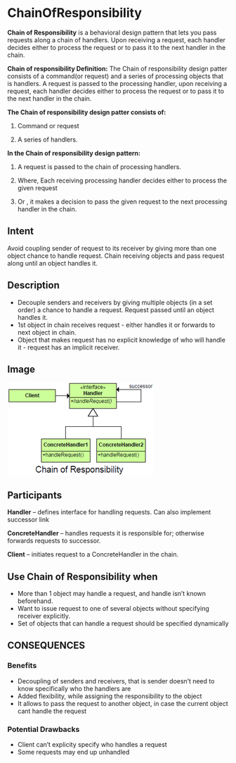 # ChainOfResponsibility #

**Chain of Responsibility** is a behavioral design pattern that lets you pass requests along a chain of handlers. Upon receiving a request, each handler decides either to process the request or to pass it to the next handler in the chain.

**Chain of responsibility Definition:** The Chain of responsibility design patter consists of a command(or request) and a series of processing objects that is handlers. A request is passed to the processing handler, upon receiving a request, each handler decides either to process the request or to pass it to the next handler in the chain.

**The Chain of responsibility design patter consists of:**

1. Command or request

2. A series of handlers.

**In the Chain of responsibility design pattern:**

1. A request is passed to the chain of processing handlers.

2. Where, Each receiving processing handler decides either to process the given request

3. Or , it makes a decision to pass the given request to the next processing handler in the chain.

## Intent ##

Avoid coupling sender of request to its receiver by giving more than one object chance to handle request.  Chain receiving objects and pass request along until an object handles it.

## Description ##

+ Decouple senders and receivers by giving multiple objects (in a set order) a chance to handle a request. Request passed until an object handles it.
+ 1st object in chain receives request - either handles it or forwards to next object in chain.
+ Object that makes request has no explicit knowledge of who will handle it - request has an implicit receiver.  

## Image ##

![alt text](./Images/ChainOfResponsibility.md.png "Chain Of Responsibility")

## Participants ##

**Handler** – defines interface for handling requests. Can also implement successor link

**ConcreteHandler** – handles requests it is responsible for; otherwise forwards requests to successor.

**Client** – initiates request to a ConcreteHandler in the chain.

## Use Chain of Responsibility when ##

+ More than 1 object may handle a request, and handle isn’t known beforehand.
+ Want to issue request to one of several objects without specifying receiver explicitly.
+ Set of objects that can handle a request should be specified dynamically

## CONSEQUENCES ##

### Benefits ###

+ Decoupling of senders and receivers, that is sender doesn’t need to know specifically who the handlers are
+ Added flexibility, while assigning the responsibility to the object
+ It allows to pass the request to another object, in case the current object cant handle the request

### Potential Drawbacks ###

+ Client can’t explicity specify who handles a request
+ Some requests may end up unhandled
